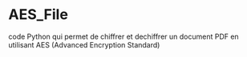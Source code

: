 # AES_File

code Python qui permet de chiffrer et dechiffrer un document PDF en utilisant AES (Advanced Encryption Standard)
